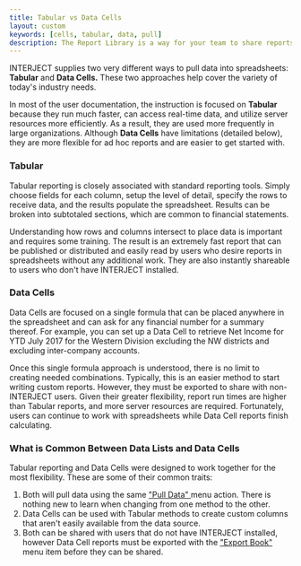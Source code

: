 ```yaml
---
title: Tabular vs Data Cells
layout: custom
keywords: [cells, tabular, data, pull]
description: The Report Library is a way for your team to share reports from a central location going beyond just a Sharepoint or a Shared Network Folder. The reports are uploaded to the library and can be accessed from any computer using Excel via INTERJECT.
---
```


INTERJECT supplies two very different ways to pull data into spreadsheets: **Tabular** and **Data Cells.** These two approaches help cover the variety of today's industry needs. 

In most of the user documentation, the instruction is focused on **Tabular** because they run much faster, can access real-time data, and utilize server resources more efficiently. As a result, they are used more frequently in large organizations. Although **Data Cells** have limitations (detailed below), they are more flexible for ad hoc reports and are easier to get started with. 

###  Tabular 

Tabular reporting is closely associated with standard reporting tools. Simply choose fields for each column, setup the level of detail, specify the rows to receive data, and the results populate the spreadsheet. Results can be broken into subtotaled sections, which are common to financial statements. 

Understanding how rows and columns intersect to place data is important and requires some training. The result is an extremely fast report that can be published or distributed and easily read by users who desire reports in spreadsheets without any additional work. They are also instantly shareable to users who don't have INTERJECT installed.

###  Data Cells 

Data Cells are focused on a single formula that can be placed anywhere in the spreadsheet and can ask for any financial number for a summary thereof. For example, you can set up a Data Cell to retrieve Net Income for YTD July 2017 for the Western Division excluding the NW districts and excluding inter-company accounts. 

Once this single formula approach is understood, there is no limit to creating needed combinations. Typically, this is an easier method to start writing custom reports. However, they must be exported to share with non-INTERJECT users. Given their greater flexibility, report run times are higher than Tabular reports, and more server resources are required. Fortunately, users can continue to work with spreadsheets while Data Cell reports finish calculating. 

###  What is Common Between Data Lists and Data Cells 

Tabular reporting and Data Cells were designed to work together for the most flexibility. These are some of their common traits: 

  1. Both will pull data using the same [ "Pull Data" ](/wPortal/INTERJECT-Ribbon-Menu-Items_83689479.html) menu action. There is nothing new to learn when changing from one method to the other. 
  2. Data Cells can be used with Tabular methods to create custom columns that aren't easily available from the data source. 
  3. Both can be shared with users that do not have  INTERJECT  installed, however Data Cell reports must be exported with the [ "Export Book" ](/wGetStarted/INTERJECT-Ribbon-Menu-Items_83689479.html) menu item before they can be shared. 



  

